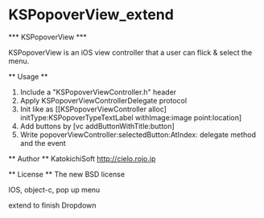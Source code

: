 KSPopoverView_extend
====================
*** KSPopoverView ***

KSPopoverView is an iOS view controller that a user can flick & select the menu.

** Usage **
1. Include a "KSPopoverViewController.h" header
2. Apply KSPopoverViewControllerDelegate protocol
3. Init like as [[KSPopoverViewController alloc] initType:KSPopoverTypeTextLabel withImage:image point:location]
4. Add buttons by [vc addButtonWithTitle:button]
5. Write popoverViewController:selectedButton:AtIndex: delegate method and the event

** Author **
KatokichiSoft
http://cielo.rojo.jp

** License **
The new BSD license

IOS, object-c, pop up menu

extend to finish Dropdown 